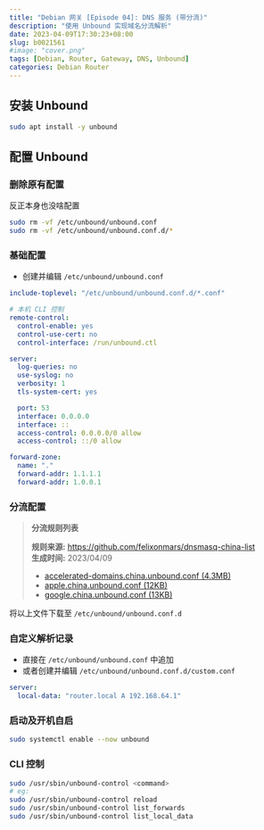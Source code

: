 ```yaml
---
title: "Debian 网关 [Episode 04]: DNS 服务 (带分流)"
description: "使用 Unbound 实现域名分流解析"
date: 2023-04-09T17:30:23+08:00
slug: b0021561
#image: "cover.png"
tags: [Debian, Router, Gateway, DNS, Unbound]
categories: Debian Router
---
```


## 安装 Unbound

```bash
sudo apt install -y unbound
```

## 配置 Unbound

### 删除原有配置

反正本身也没啥配置

```bash
sudo rm -vf /etc/unbound/unbound.conf
sudo rm -vf /etc/unbound/unbound.conf.d/*
```

### 基础配置

- 创建并编辑 `/etc/unbound/unbound.conf`

```yaml
include-toplevel: "/etc/unbound/unbound.conf.d/*.conf"

# 本机 CLI 控制
remote-control:
  control-enable: yes
  control-use-cert: no
  control-interface: /run/unbound.ctl

server:
  log-queries: no
  use-syslog: no
  verbosity: 1
  tls-system-cert: yes

  port: 53
  interface: 0.0.0.0
  interface: ::
  access-control: 0.0.0.0/0 allow
  access-control: ::/0 allow

forward-zone:
  name: "."
  forward-addr: 1.1.1.1
  forward-addr: 1.0.0.1
```

### 分流配置

> **分流规则列表**
>
> **规则来源:** <https://github.com/felixonmars/dnsmasq-china-list>  
> **生成时间:** 2023/04/09
>
> - [accelerated-domains.china.unbound.conf (4.3MB)](accelerated-domains.china.unbound.conf)
> - [apple.china.unbound.conf (12KB)](apple.china.unbound.conf)
> - [google.china.unbound.conf (13KB)](google.china.unbound.conf)


将以上文件下载至 `/etc/unbound/unbound.conf.d`

### 自定义解析记录

- 直接在 `/etc/unbound/unbound.conf` 中追加
- 或者创建并编辑 `/etc/unbound/unbound.conf.d/custom.conf`

```yaml
server:
  local-data: "router.local A 192.168.64.1"
```

### 启动及开机自启

```bash
sudo systemctl enable --now unbound
```

### CLI 控制

```bash
sudo /usr/sbin/unbound-control <command>
# eg:
sudo /usr/sbin/unbound-control reload
sudo /usr/sbin/unbound-control list_forwards
sudo /usr/sbin/unbound-control list_local_data
```
